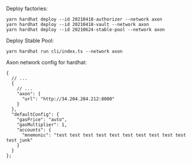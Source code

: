 Deploy factories:

```
yarn hardhat deploy --id 20210418-authorizer --network axon
yarn hardhat deploy --id 20210418-vault --network axon
yarn hardhat deploy --id 20210624-stable-pool --network axon
```

Deploy Stable Pool:
```
yarn hardhat run cli/index.ts --network axon
```

Axon network config for hardhat:
```
{
  // ...
  {
    // ...
    "axon": {
      "url": "http://34.204.204.212:8000"
    }
  },
  "defaultConfig": {
    "gasPrice": "auto",
    "gasMultiplier": 1,
    "accounts": {
      "mnemonic": "test test test test test test test test test test test junk"
    }
  }
};
```